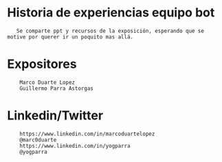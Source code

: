 ﻿
# Historia de experiencias equipo bot
```
   Se comparte ppt y recursos de la exposición, esperando que se motive por querer ir un poquito mas allá.
```

# Expositores 
```
    Marco Duarte Lopez
    Guillermo Parra Astorgas
```

# Linkedin/Twitter
```
    https://www.linkedin.com/in/marcoduartelopez
    @marc0duarte
    https://www.linkedin.com/in/yogparra
    @yogparra
    
```